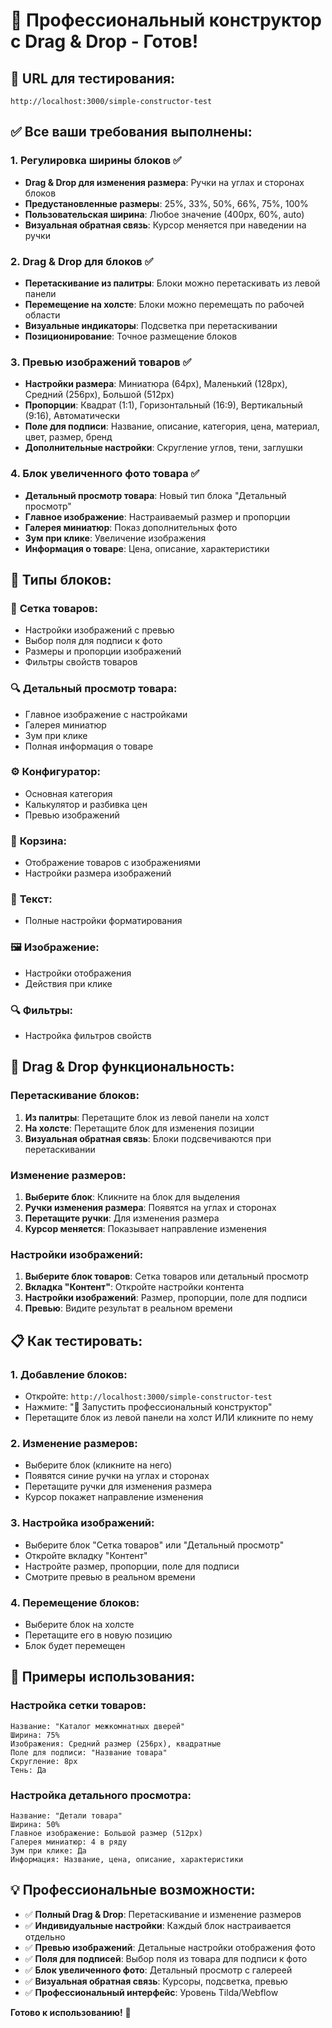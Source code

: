 # 🎨 Профессиональный конструктор с Drag & Drop - Готов!

## 🚀 **URL для тестирования:**
`http://localhost:3000/simple-constructor-test`

## ✅ **Все ваши требования выполнены:**

### 1. **Регулировка ширины блоков** ✅
- **Drag & Drop для изменения размера**: Ручки на углах и сторонах блоков
- **Предустановленные размеры**: 25%, 33%, 50%, 66%, 75%, 100%
- **Пользовательская ширина**: Любое значение (400px, 60%, auto)
- **Визуальная обратная связь**: Курсор меняется при наведении на ручки

### 2. **Drag & Drop для блоков** ✅
- **Перетаскивание из палитры**: Блоки можно перетаскивать из левой панели
- **Перемещение на холсте**: Блоки можно перемещать по рабочей области
- **Визуальные индикаторы**: Подсветка при перетаскивании
- **Позиционирование**: Точное размещение блоков

### 3. **Превью изображений товаров** ✅
- **Настройки размера**: Миниатюра (64px), Маленький (128px), Средний (256px), Большой (512px)
- **Пропорции**: Квадрат (1:1), Горизонтальный (16:9), Вертикальный (9:16), Автоматически
- **Поле для подписи**: Название, описание, категория, цена, материал, цвет, размер, бренд
- **Дополнительные настройки**: Скругление углов, тени, заглушки

### 4. **Блок увеличенного фото товара** ✅
- **Детальный просмотр товара**: Новый тип блока "Детальный просмотр"
- **Главное изображение**: Настраиваемый размер и пропорции
- **Галерея миниатюр**: Показ дополнительных фото
- **Зум при клике**: Увеличение изображения
- **Информация о товаре**: Цена, описание, характеристики

## 🎯 **Типы блоков:**

### 🏪 **Сетка товаров:**
- Настройки изображений с превью
- Выбор поля для подписи к фото
- Размеры и пропорции изображений
- Фильтры свойств товаров

### 🔍 **Детальный просмотр товара:**
- Главное изображение с настройками
- Галерея миниатюр
- Зум при клике
- Полная информация о товаре

### ⚙️ **Конфигуратор:**
- Основная категория
- Калькулятор и разбивка цен
- Превью изображений

### 🛒 **Корзина:**
- Отображение товаров с изображениями
- Настройки размера изображений

### 📝 **Текст:**
- Полные настройки форматирования

### 🖼️ **Изображение:**
- Настройки отображения
- Действия при клике

### 🔍 **Фильтры:**
- Настройка фильтров свойств

## 🎨 **Drag & Drop функциональность:**

### Перетаскивание блоков:
1. **Из палитры**: Перетащите блок из левой панели на холст
2. **На холсте**: Перетащите блок для изменения позиции
3. **Визуальная обратная связь**: Блоки подсвечиваются при перетаскивании

### Изменение размеров:
1. **Выберите блок**: Кликните на блок для выделения
2. **Ручки изменения размера**: Появятся на углах и сторонах
3. **Перетащите ручки**: Для изменения размера
4. **Курсор меняется**: Показывает направление изменения

### Настройки изображений:
1. **Выберите блок товаров**: Сетка товаров или детальный просмотр
2. **Вкладка "Контент"**: Откройте настройки контента
3. **Настройки изображений**: Размер, пропорции, поле для подписи
4. **Превью**: Видите результат в реальном времени

## 📋 **Как тестировать:**

### 1. **Добавление блоков:**
- Откройте: `http://localhost:3000/simple-constructor-test`
- Нажмите: "🎨 Запустить профессиональный конструктор"
- Перетащите блок из левой панели на холст ИЛИ кликните по нему

### 2. **Изменение размеров:**
- Выберите блок (кликните на него)
- Появятся синие ручки на углах и сторонах
- Перетащите ручки для изменения размера
- Курсор покажет направление изменения

### 3. **Настройка изображений:**
- Выберите блок "Сетка товаров" или "Детальный просмотр"
- Откройте вкладку "Контент"
- Настройте размер, пропорции, поле для подписи
- Смотрите превью в реальном времени

### 4. **Перемещение блоков:**
- Выберите блок на холсте
- Перетащите его в новую позицию
- Блок будет перемещен

## 🎯 **Примеры использования:**

### Настройка сетки товаров:
```
Название: "Каталог межкомнатных дверей"
Ширина: 75%
Изображения: Средний размер (256px), квадратные
Поле для подписи: "Название товара"
Скругление: 8px
Тень: Да
```

### Настройка детального просмотра:
```
Название: "Детали товара"
Ширина: 50%
Главное изображение: Большой размер (512px)
Галерея миниатюр: 4 в ряду
Зум при клике: Да
Информация: Название, цена, описание, характеристики
```

## 💡 **Профессиональные возможности:**

- ✅ **Полный Drag & Drop**: Перетаскивание и изменение размеров
- ✅ **Индивидуальные настройки**: Каждый блок настраивается отдельно
- ✅ **Превью изображений**: Детальные настройки отображения фото
- ✅ **Поля для подписей**: Выбор поля из товара для подписи к фото
- ✅ **Блок увеличенного фото**: Детальный просмотр с галереей
- ✅ **Визуальная обратная связь**: Курсоры, подсветка, превью
- ✅ **Профессиональный интерфейс**: Уровень Tilda/Webflow

**Готово к использованию!** 🎉


